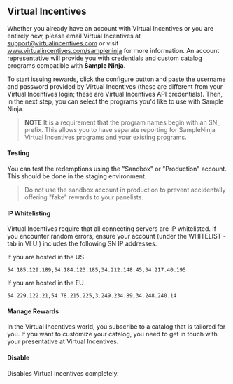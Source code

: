 ## Virtual Incentives

Whether you already have an account with Virtual Incentives or you are entirely new, please email Virtual Incentives at support@virtualincentives.com or visit www.virtualincentives.com/sampleninja for more information. An account representative will provide you with credentials and custom catalog programs compatible with **Sample Ninja**.

To start issuing rewards, click the configure button and paste the username and password provided by Virtual Incentives (these are different from your Virtual Incentives login; these are Virtual Incentives API credentials). Then, in the next step, you can select the programs you'd like to use with Sample Ninja.

> **NOTE** It is a requirement that the program names begin with an SN_ prefix. This allows you to have separate reporting for SampleNinja Virtual Incentives programs and your existing programs.

#### Testing
You can test the redemptions using the "Sandbox" or "Production" account. This should be done in the staging environment.

> Do not use the sandbox account in production to prevent accidentally offering "fake" rewards to your panelists.

#### IP Whitelisting

Virtual Incentives require that all connecting servers are IP whitelisted. If you encounter random errors, ensure your account (under the WHITELIST -tab in VI UI) includes the following SN IP addresses.

If you are hosted in the US
```
54.185.129.189,54.184.123.185,34.212.148.45,34.217.40.195
```

If you are hosted in the EU
```
54.229.122.21,54.78.215.225,3.249.234.89,34.248.240.14
```

#### Manage Rewards

In the Virtual Incentives world, you subscribe to a catalog that is tailored for you. If you want to customize your catalog,  you need to get in touch with your presentative at Virtual Incentives. 

#### Disable

Disables Virtual Incentives completely.
